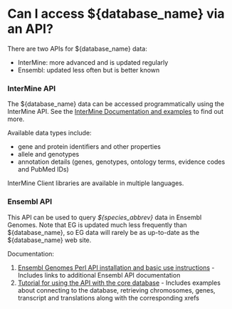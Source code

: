 # Can I access ${database_name} via an API?
<!-- pombase_categories: Tools and resources -->

There are two APIs for ${database_name} data:

 - InterMine: more advanced and is updated regularly
 - Ensembl: updated less often but is better known

### InterMine API

The ${database_name} data can be accessed programmatically using the InterMine API.
See the [InterMine Documentation and examples](https://intermine.readthedocs.io/en/latest/web-services/) to find out more.

Available data types include:

  - gene and protein identifiers and other properties 
  - allele and genotypes
  - annotation details (genes, genotypes, ontology terms, evidence codes and PubMed IDs)

InterMine Client libraries are available in multiple languages.

### Ensembl API
This API can be used to query *${species_abbrev}* data in Ensembl Genomes.  Note
that EG is updated much less frequently than ${database_name}, so EG data will
rarely be as up-to-date as the ${database_name} web site.

Documentation:

1.  [Ensembl Genomes Perl API installation and basic use instructions](http://www.ensembl.org/info/docs/api/index.html) -
    Includes links to additional Ensembl API documentation
2.  [Tutorial for using the API with the core database](http://www.ensembl.org/info/docs/api/core/core_tutorial.html) -
    Includes examples about connecting to the database, retrieving
    chromosomes, genes, transcript and translations along with the
    corresponding xrefs
